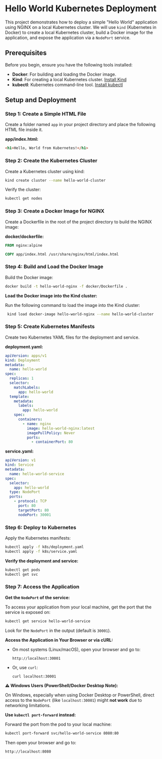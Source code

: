 # Hello World Kubernetes Deployment

This project demonstrates how to deploy a simple "Hello World" application using NGINX on a local Kubernetes cluster. We will use `kind` (Kubernetes in Docker) to create a local Kubernetes cluster, build a Docker image for the application, and expose the application via a `NodePort` service.

## Prerequisites

Before you begin, ensure you have the following tools installed:

- **Docker**: For building and loading the Docker image.
- **Kind**: For creating a local Kubernetes cluster. [Install Kind](https://kind.sigs.k8s.io/docs/user/quick-start/)
- **kubectl**: Kubernetes command-line tool. [Install kubectl](https://kubernetes.io/docs/tasks/tools/install-kubectl/)

## Setup and Deployment

### Step 1: Create a Simple HTML File

Create a folder named `app` in your project directory and place the following HTML file inside it.

**app/index.html:**

```html
<h1>Hello, World from Kubernetes!</h1>
```
### Step 2: Create the Kubernetes Cluster

Create a Kubernetes cluster using kind:

```bash
kind create cluster --name hello-world-cluster
```

Verify the cluster:

```bash
kubectl get nodes
```
### Step 3: Create a Docker Image for NGINX

Create a Dockerfile in the root of the project directory to build the NGINX image:

**docker/dockerfile:**

```dockerfile
FROM nginx:alpine

COPY app/index.html /usr/share/nginx/html/index.html
```

### Step 4: Build and Load the Docker Image

Build the Docker image:

```bash
docker build -t hello-world-nginx -f docker/Dockerfile .
```

**Load the Docker image into the Kind cluster:**

Run the following command to load the image into the Kind cluster:

```bash
 kind load docker-image hello-world-nginx --name hello-world-cluster
```

### Step 5: Create Kubernetes Manifests

Create two Kubernetes YAML files for the deployment and service.

**deployment.yaml:**

```yaml
apiVersion: apps/v1
kind: Deployment
metadata:
  name: hello-world
spec:
  replicas: 1
  selector:
    matchLabels:
      app: hello-world
  template:
    metadata:
      labels:
        app: hello-world
    spec:
      containers:
        - name: nginx
          image: hello-world-nginx:latest
          imagePullPolicy: Never
          ports:
            - containerPort: 80
```

**service.yaml:**

```yaml
apiVersion: v1
kind: Service
metadata:
  name: hello-world-service
spec:
  selector:
    app: hello-world
  type: NodePort
  ports:
    - protocol: TCP
      port: 80
      targetPort: 80
      nodePort: 30001
```



### Step 6: Deploy to Kubernetes

Apply the Kubernetes manifests:

```bash
kubectl apply -f k8s/deployment.yaml
kubectl apply -f k8s/service.yaml
```

**Verify the deployment and service:**
```bash
kubectl get pods
kubectl get svc
```

### Step 7: Access the Application

**Get the `NodePort` of the service:**

   To access your application from your local machine, get the port that the service is exposed on:

   ```bash
   kubectl get service hello-world-service
   ```

   Look for the `NodePort` in the output (default is `30001`).

**Access the Application in Your Browser or via cURL:**

   - On most systems (Linux/macOS), open your browser and go to:

     ```
     http://localhost:30001
     ```

   - Or, use `curl`:

     ```bash
     curl localhost:30001
     ```

**⚠️ Windows Users (PowerShell/Docker Desktop Note):**

   On Windows, especially when using Docker Desktop or PowerShell, direct access to the `NodePort` (like `localhost:30001`) might **not work** due to networking limitations.

   **Use `kubectl port-forward` instead:**

   Forward the port from the pod to your local machine:

   ```bash
   kubectl port-forward svc/hello-world-service 8080:80
   ```

   Then open your browser and 
   go to:

   ```
   http://localhost:8080
   ```